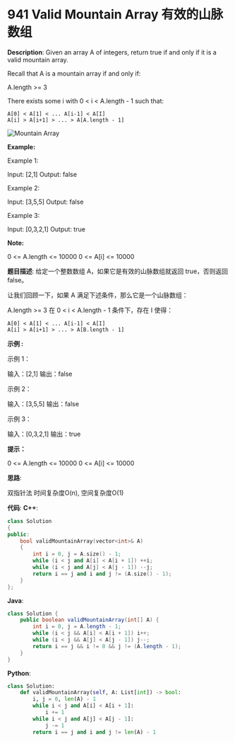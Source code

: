 # 941 Valid Mountain Array 有效的山脉数组

__Description__:
Given an array A of integers, return true if and only if it is a valid mountain array.

Recall that A is a mountain array if and only if:

A.length >= 3

There exists some i with 0 < i < A.length - 1 such that:

```text
A[0] < A[1] < ... A[i-1] < A[I]
A[i] > A[i+1] > ... > A[A.length - 1]
```

![Mountain Array](https://upload-images.jianshu.io/upload_images/16639143-9252c8d688d8fd40.png?imageMogr2/auto-orient/strip%7CimageView2/2/w/1240)

__Example:__

Example 1:

Input: [2,1]
Output: false

Example 2:

Input: [3,5,5]
Output: false

Example 3:

Input: [0,3,2,1]
Output: true

__Note:__

0 <= A.length <= 10000
0 <= A[i] <= 10000

__题目描述__:
给定一个整数数组 A，如果它是有效的山脉数组就返回 true，否则返回 false。

让我们回顾一下，如果 A 满足下述条件，那么它是一个山脉数组：

A.length >= 3
在 0 < i < A.length - 1 条件下，存在 I 使得：

```text
A[0] < A[1] < ... A[i-1] < A[I]
A[i] > A[i+1] > ... > A[B.length - 1]
```

__示例 :__

示例 1：

输入：[2,1]
输出：false

示例 2：

输入：[3,5,5]
输出：false

示例 3：

输入：[0,3,2,1]
输出：true

__提示：__

0 <= A.length <= 10000
0 <= A[i] <= 10000

__思路__:

双指针法
时间复杂度O(n), 空间复杂度O(1)

__代码__:
__C++__:

```C++
class Solution 
{
public:
    bool validMountainArray(vector<int>& A) 
    {
        int i = 0, j = A.size() - 1;
        while (i < j and A[i] < A[i + 1]) ++i;
        while (i < j and A[j] < A[j - 1]) --j;
        return i == j and i and j != (A.size() - 1);
    }
};
```

__Java__:

```Java
class Solution {
    public boolean validMountainArray(int[] A) {
        int i = 0, j = A.length - 1;
        while (i < j && A[i] < A[i + 1]) i++;
        while (i < j && A[j] < A[j - 1]) j--;
        return i == j && i != 0 && j != (A.length - 1);
    }
}
```

__Python__:

```Python
class Solution:
    def validMountainArray(self, A: List[int]) -> bool:
        i, j = 0, len(A) - 1
        while i < j and A[i] < A[i + 1]:
            i += 1
        while i < j and A[j] < A[j - 1]:
            j -= 1
        return i == j and i and j != len(A) - 1
```
